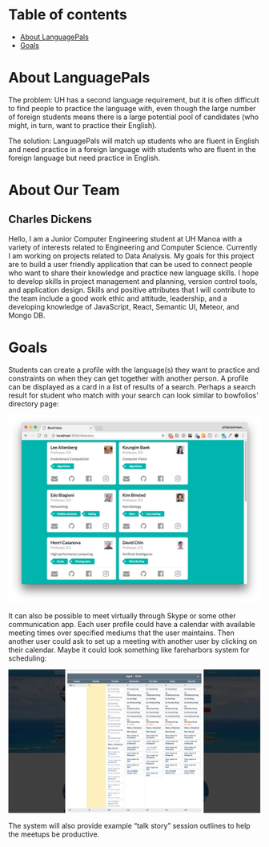 # Table of contents
* [About LanguagePals](#about-languagepals)
* [Goals](#goals)

# About LanguagePals
The problem: UH has a second language requirement, but it is often difficult to find people to practice the language with, even though the large number of foreign students means there is a large potential pool of candidates (who might, in turn, want to practice their English).

The solution: LanguagePals will match up students who are fluent in English and need practice in a foreign language with students who are fluent in the foreign language but need practice in English. 

# About Our Team

## Charles Dickens
Hello, I am a Junior Computer Engineering student at UH Manoa with a variety of interests related to Engineering and Computer Science. Currently I am working on projects related to Data Analysis. My goals for this project are to build a user friendly application that can be used to connect people who want to share their knowledge and practice new language skills. I hope to develop skills in project management and planning, version control tools, and application design. Skills and positive attributes that I will contribute to the team include a good work ethic and attitude, leadership, and a developing knowledge of JavaScript, React, Semantic UI, Meteor, and Mongo DB.

# Goals
Students can create a profile with the language(s) they want to practice and constraints on when they can get together with another person. A profile can be displayed as a card in a list of results of a search. Perhaps a search result for student who match with your search can look similar to bowfolios' directory page:

![](directory.png)

It can also be possible to meet virtually through Skype or some other communication app. Each user profile could have a calendar with available meeting times over specified mediums that the user maintains. Then another user could ask to set up a meeting with another user by clicking on their calendar. Maybe it could look something like fareharbors system for scheduling:

![](fareharboravailabilty.png)

The system will also provide example “talk story” session outlines to help the meetups be productive.

